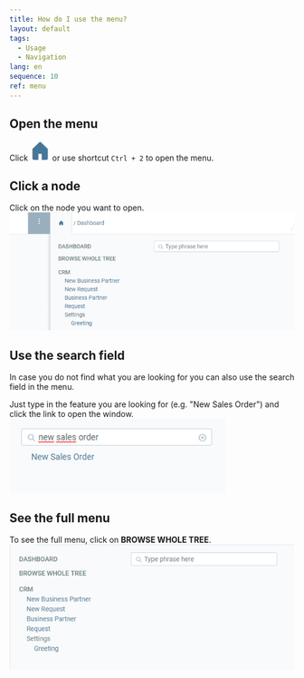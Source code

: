 ```yaml
---
title: How do I use the menu?
layout: default
tags:
  - Usage
  - Navigation
lang: en
sequence: 10
ref: menu
---
```


## Open the menu
Click ![](assets/Menu_House_WebUI.png) or use shortcut `Ctrl + 2` to open the menu.

## Click a node
Click on the node you want to open.<br>
![](assets/Workflow_Auftrag_Bis_Rechnung_WebUI-19ab1.png)


## Use the search field

In case you do not find what you are looking for you can also use the search field in the menu.

Just type in the feature you are looking for (e.g. "New Sales Order") and click the link to open the window.<br>
![](assets/SearchBar_WebUI.png)

## See the full menu

To see the full menu, click on **BROWSE WHOLE TREE**.<br>
 ![](assets/Menu_WebUI-b7f58.png)
